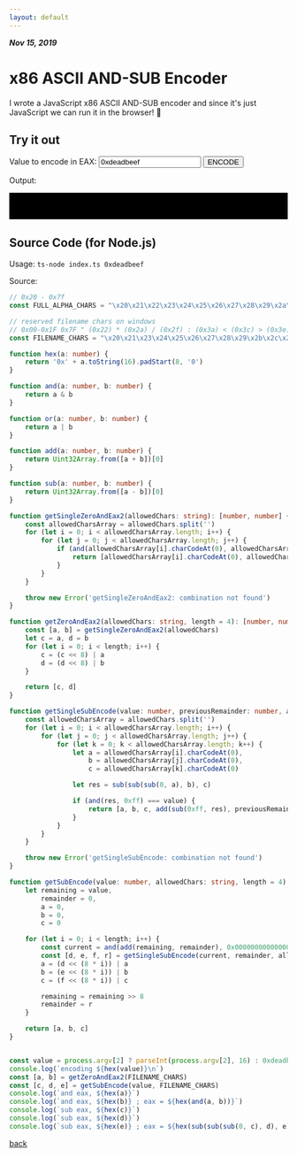 ```yaml
---
layout: default
---
```


_**Nov 15, 2019**_

# x86 ASCII AND-SUB Encoder

I wrote a JavaScript x86 ASCII AND-SUB encoder and since it's just JavaScript we can run it in the browser! 🚀

## Try it out

Value to encode in EAX: <input name="value" id="value" type="text" value="0xdeadbeef" placeholder="0xdeadbeef"> <button onclick="encode(document.querySelector('#value').value)">ENCODE</button>

Output:

<div style="background-color: black; padding: 10px;">
    <code id="code">
    </code>
</div>

<script>
"use strict";
// 0x20 - 0x7f
const FULL_ALPHA_CHARS = "\x20\x21\x22\x23\x24\x25\x26\x27\x28\x29\x2a\x2b\x2c\x2d\x2e\x2f\x30\x31\x32\x33\x34\x35\x36\x37\x38\x39\x3a\x3b\x3c\x3d\x3e\x3f\x40\x41\x42\x43\x44\x45\x46\x47\x48\x49\x4a\x4b\x4c\x4d\x4e\x4f\x50\x51\x52\x53\x54\x55\x56\x57\x58\x59\x5a\x5b\x5c\x5d\x5e\x5f\x60\x61\x62\x63\x64\x65\x66\x67\x68\x69\x6a\x6b\x6c\x6d\x6e\x6f\x70\x71\x72\x73\x74\x75\x76\x77\x78\x79\x7a\x7b\x7c\x7d\x7e";
// reserved filename chars on windows
// 0x00-0x1F 0x7F " (0x22) * (0x2a) / (0x2f) : (0x3a) < (0x3c) > (0x3e) ? (0x3f) \ (0x5c) | (0x7c)
const FILENAME_CHARS = "\x20\x21\x23\x24\x25\x26\x27\x28\x29\x2b\x2c\x2d\x2e\x30\x31\x32\x33\x34\x35\x36\x37\x38\x39\x3b\x3d\x40\x41\x42\x43\x44\x45\x46\x47\x48\x49\x4a\x4b\x4c\x4d\x4e\x4f\x50\x51\x52\x53\x54\x55\x56\x57\x58\x59\x5a\x5b\x5d\x5e\x5f\x60\x61\x62\x63\x64\x65\x66\x67\x68\x69\x6a\x6b\x6c\x6d\x6e\x6f\x70\x71\x72\x73\x74\x75\x76\x77\x78\x79\x7a\x7b\x7d\x7e";
function hex(a) {
    return '0x' + a.toString(16).padStart(8, '0');
}
function and(a, b) {
    return a & b;
}
function or(a, b) {
    return a | b;
}
function add(a, b) {
    return Uint32Array.from([a + b])[0];
}
function sub(a, b) {
    return Uint32Array.from([a - b])[0];
}
function getSingleZeroAndEax2(allowedChars) {
    const allowedCharsArray = allowedChars.split('');
    for (let i = 0; i < allowedCharsArray.length; i++) {
        for (let j = 0; j < allowedCharsArray.length; j++) {
            if (and(allowedCharsArray[i].charCodeAt(0), allowedCharsArray[j].charCodeAt(0)) === 0x0) {
                return [allowedCharsArray[i].charCodeAt(0), allowedCharsArray[j].charCodeAt(0)];
            }
        }
    }
    throw new Error('getSingleZeroAndEax2: combination not found');
}
function getZeroAndEax2(allowedChars, length = 4) {
    const [a, b] = getSingleZeroAndEax2(allowedChars);
    let c = a, d = b;
    for (let i = 0; i < length; i++) {
        c = (c << 8) | a;
        d = (d << 8) | b;
    }
    return [c, d];
}
function getSingleSubEncode(value, previousRemainder, allowedChars) {
    const allowedCharsArray = allowedChars.split('');
    for (let i = 0; i < allowedCharsArray.length; i++) {
        for (let j = 0; j < allowedCharsArray.length; j++) {
            for (let k = 0; k < allowedCharsArray.length; k++) {
                let a = allowedCharsArray[i].charCodeAt(0), b = allowedCharsArray[j].charCodeAt(0), c = allowedCharsArray[k].charCodeAt(0);
                let res = sub(sub(sub(0, a), b), c);
                if (and(res, 0xff) === value) {
                    return [a, b, c, add(sub(0xff, res), previousRemainder) >> 8];
                }
            }
        }
    }
    throw new Error('getSingleSubEncode: combination not found');
}
function getSubEncode(value, allowedChars, length = 4) {
    let remaining = value, remainder = 0, a = 0, b = 0, c = 0;
    for (let i = 0; i < length; i++) {
        const current = and(add(remaining, remainder), 0x00000000000000ff);
        const [d, e, f, r] = getSingleSubEncode(current, remainder, allowedChars);
        a = (d << (8 * i)) | a;
        b = (e << (8 * i)) | b;
        c = (f << (8 * i)) | c;
        remaining = remaining >> 8;
        remainder = r;
    }
    return [a, b, c];
}

function encode(value) {
    value = value || '0xdeadbeef'
    let output = ''
    const [a, b] = getZeroAndEax2(FILENAME_CHARS);
    const [c, d, e] = getSubEncode(parseInt(value, 16), FILENAME_CHARS);
    output += `and eax, ${hex(a)}\n`
    output += `and eax, ${hex(b)} ; eax = ${hex(and(a, b))}\n`
    output += `sub eax, ${hex(c)}\n`
    output += `sub eax, ${hex(d)}\n`
    output += `sub eax, ${hex(e)} ; eax = ${hex(sub(sub(sub(0, c), d), e))}\n`
    document.querySelector('#code').innerText = output
}

encode()

</script>

## Source Code (for Node.js)

Usage: `ts-node index.ts 0xdeadbeef`

Source:

```typescript
// 0x20 - 0x7f
const FULL_ALPHA_CHARS = "\x20\x21\x22\x23\x24\x25\x26\x27\x28\x29\x2a\x2b\x2c\x2d\x2e\x2f\x30\x31\x32\x33\x34\x35\x36\x37\x38\x39\x3a\x3b\x3c\x3d\x3e\x3f\x40\x41\x42\x43\x44\x45\x46\x47\x48\x49\x4a\x4b\x4c\x4d\x4e\x4f\x50\x51\x52\x53\x54\x55\x56\x57\x58\x59\x5a\x5b\x5c\x5d\x5e\x5f\x60\x61\x62\x63\x64\x65\x66\x67\x68\x69\x6a\x6b\x6c\x6d\x6e\x6f\x70\x71\x72\x73\x74\x75\x76\x77\x78\x79\x7a\x7b\x7c\x7d\x7e"

// reserved filename chars on windows
// 0x00-0x1F 0x7F " (0x22) * (0x2a) / (0x2f) : (0x3a) < (0x3c) > (0x3e) ? (0x3f) \ (0x5c) | (0x7c)
const FILENAME_CHARS = "\x20\x21\x23\x24\x25\x26\x27\x28\x29\x2b\x2c\x2d\x2e\x30\x31\x32\x33\x34\x35\x36\x37\x38\x39\x3b\x3d\x40\x41\x42\x43\x44\x45\x46\x47\x48\x49\x4a\x4b\x4c\x4d\x4e\x4f\x50\x51\x52\x53\x54\x55\x56\x57\x58\x59\x5a\x5b\x5d\x5e\x5f\x60\x61\x62\x63\x64\x65\x66\x67\x68\x69\x6a\x6b\x6c\x6d\x6e\x6f\x70\x71\x72\x73\x74\x75\x76\x77\x78\x79\x7a\x7b\x7d\x7e"

function hex(a: number) {
    return '0x' + a.toString(16).padStart(8, '0')
}

function and(a: number, b: number) {
    return a & b
}

function or(a: number, b: number) {
    return a | b
}

function add(a: number, b: number) {
    return Uint32Array.from([a + b])[0]
}

function sub(a: number, b: number) {
    return Uint32Array.from([a - b])[0]
}

function getSingleZeroAndEax2(allowedChars: string): [number, number] {
    const allowedCharsArray = allowedChars.split('')
    for (let i = 0; i < allowedCharsArray.length; i++) {
        for (let j = 0; j < allowedCharsArray.length; j++) {
            if (and(allowedCharsArray[i].charCodeAt(0), allowedCharsArray[j].charCodeAt(0)) === 0x0) {
                return [allowedCharsArray[i].charCodeAt(0), allowedCharsArray[j].charCodeAt(0)]
            }
        }
    }

    throw new Error('getSingleZeroAndEax2: combination not found')
}

function getZeroAndEax2(allowedChars: string, length = 4): [number, number] {
    const [a, b] = getSingleZeroAndEax2(allowedChars)
    let c = a, d = b
    for (let i = 0; i < length; i++) {
        c = (c << 8) | a
        d = (d << 8) | b
    }

    return [c, d]
}

function getSingleSubEncode(value: number, previousRemainder: number, allowedChars: string): [number, number, number, number] {
    const allowedCharsArray = allowedChars.split('')
    for (let i = 0; i < allowedCharsArray.length; i++) {
        for (let j = 0; j < allowedCharsArray.length; j++) {
            for (let k = 0; k < allowedCharsArray.length; k++) {
                let a = allowedCharsArray[i].charCodeAt(0),
                    b = allowedCharsArray[j].charCodeAt(0),
                    c = allowedCharsArray[k].charCodeAt(0)

                let res = sub(sub(sub(0, a), b), c)

                if (and(res, 0xff) === value) {
                    return [a, b, c, add(sub(0xff, res), previousRemainder) >> 8]
                }
            }
        }
    }

    throw new Error('getSingleSubEncode: combination not found')
}

function getSubEncode(value: number, allowedChars: string, length = 4): [number, number, number] {
    let remaining = value,
        remainder = 0,
        a = 0,
        b = 0,
        c = 0

    for (let i = 0; i < length; i++) {
        const current = and(add(remaining, remainder), 0x00000000000000ff)
        const [d, e, f, r] = getSingleSubEncode(current, remainder, allowedChars)
        a = (d << (8 * i)) | a
        b = (e << (8 * i)) | b
        c = (f << (8 * i)) | c

        remaining = remaining >> 8
        remainder = r
    }

    return [a, b, c]
}


const value = process.argv[2] ? parseInt(process.argv[2], 16) : 0xdeadbeef
console.log(`encoding ${hex(value)}\n`)
const [a, b] = getZeroAndEax2(FILENAME_CHARS)
const [c, d, e] = getSubEncode(value, FILENAME_CHARS)
console.log(`and eax, ${hex(a)}`)
console.log(`and eax, ${hex(b)} ; eax = ${hex(and(a, b))}`)
console.log(`sub eax, ${hex(c)}`)
console.log(`sub eax, ${hex(d)}`)
console.log(`sub eax, ${hex(e)} ; eax = ${hex(sub(sub(sub(0, c), d), e))}`)
```

[back](../)
